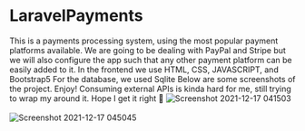 # LaravelPayments
This is a payments processing system, using the most popular payment platforms available.
We are going to be dealing with PayPal and Stripe but we will also configure the app such that any other payment platform can be easily added to it.
In the frontend we use HTML, CSS, JAVASCRIPT, and Bootstrap5
For the database, we used Sqlite
Below are some screenshots of the project.
Enjoy!
Consuming external APIs is kinda hard for me, still trying to wrap my around it.
Hope I get it right 🥲
![Screenshot 2021-12-17 041503](https://user-images.githubusercontent.com/66069906/146483210-b4d23020-8e8d-4d73-a612-adf7bf7546d5.png)
<br><br>
![Screenshot 2021-12-17 045045](https://user-images.githubusercontent.com/66069906/146486228-04e016fd-7c75-4477-af61-671b9acab970.png)
